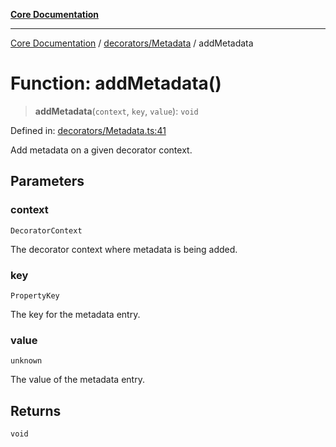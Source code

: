 [**Core Documentation**](../../../README.md)

***

[Core Documentation](../../../README.md) / [decorators/Metadata](../README.md) / addMetadata

# Function: addMetadata()

> **addMetadata**(`context`, `key`, `value`): `void`

Defined in: [decorators/Metadata.ts:41](https://github.com/stonemjs/core/blob/b1f29857c7f1e529739f22d486494bed3b22d2c6/src/decorators/Metadata.ts#L41)

Add metadata on a given decorator context.

## Parameters

### context

`DecoratorContext`

The decorator context where metadata is being added.

### key

`PropertyKey`

The key for the metadata entry.

### value

`unknown`

The value of the metadata entry.

## Returns

`void`
